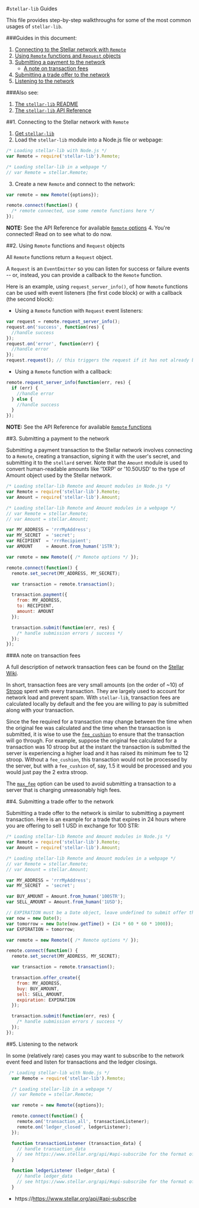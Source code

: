 #`stellar-lib` Guides

This file provides step-by-step walkthroughs for some of the most common usages of `stellar-lib`.

###Guides in this document:

1. [Connecting to the Stellar network with `Remote`](GUIDES.md#1-connecting-to-the-stellar-network-with-remote)
2. [Using `Remote` functions and `Request` objects](GUIDES.md#2-using-remote-functions-and-request-objects)
3. [Submitting a payment to the network](GUIDES.md#3-submitting-a-payment-to-the-network)
   * [A note on transaction fees](GUIDES.md#a-note-on-transaction-fees)
4. [Submitting a trade offer to the network](GUIDES.md#4-submitting-a-trade-offer-to-the-network)
5. [Listening to the network](GUIDES.md#5-listening-to-the-network)


###Also see:

1. [The `stellar-lib` README](../README.md)
2. [The `stellar-lib` API Reference](REFERENCE.md)

##1. Connecting to the Stellar network with `Remote`

1. [Get `stellar-lib`](README.md#getting-stellar-lib)
2. Load the `stellar-lib` module into a Node.js file or webpage:
  ```js
  /* Loading stellar-lib with Node.js */
  var Remote = require('stellar-lib').Remote;

  /* Loading stellar-lib in a webpage */
  // var Remote = stellar.Remote;
  ```
3. Create a new `Remote` and connect to the network:
  ```js
  var remote = new Remote({options});

  remote.connect(function() {
    /* remote connected, use some remote functions here */
  });
  ```
  __NOTE:__ See the API Reference for available [`Remote` options](REFERENCE.md#1-remote-options)
4. You're connected! Read on to see what to do now.


##2. Using `Remote` functions and `Request` objects

All `Remote` functions return a `Request` object. 

A `Request` is an `EventEmitter` so you can listen for success or failure events -- or, instead, you can provide a callback to the `Remote` function.

Here is an example, using `request_server_info()`, of how `Remote` functions can be used with event listeners (the first code block) or with a callback (the second block):

+ Using a `Remote` function with `Request` event listeners:
```js
var request = remote.request_server_info();
request.on('success', function(res) {
  //handle success
});
request.on('error', function(err) {
  //handle error
});
request.request(); // this triggers the request if it has not already been sent to the server
```

+ Using a `Remote` function with a callback:
```js
remote.request_server_info(function(err, res) {
  if (err) {
    //handle error
  } else {
    //handle success
  }
});
```

__NOTE:__ See the API Reference for available [`Remote` functions](REFERENCE.md#2-remote-functions)




##3. Submitting a payment to the network

Submitting a payment transaction to the Stellar network involves connecting to a `Remote`, creating a transaction, signing it with the user's secret, and submitting it to the `stellard` server. Note that the `Amount` module is used to convert human-readable amounts like '1XRP' or '10.50USD' to the type of Amount object used by the Stellar network.

```js
/* Loading stellar-lib Remote and Amount modules in Node.js */ 
var Remote = require('stellar-lib').Remote;
var Amount = require('stellar-lib').Amount;

/* Loading stellar-lib Remote and Amount modules in a webpage */
// var Remote = stellar.Remote;
// var Amount = stellar.Amount;

var MY_ADDRESS = 'rrrMyAddress';
var MY_SECRET  = 'secret';
var RECIPIENT  = 'rrrRecipient';
var AMOUNT     = Amount.from_human('1STR');

var remote = new Remote({ /* Remote options */ });

remote.connect(function() {
  remote.set_secret(MY_ADDRESS, MY_SECRET);

  var transaction = remote.transaction();

  transaction.payment({
    from: MY_ADDRESS, 
    to: RECIPIENT, 
    amount: AMOUNT
  });

  transaction.submit(function(err, res) {
    /* handle submission errors / success */
  });
});
```

###A note on transaction fees

A full description of network transaction fees can be found on the [Stellar Wiki](https://wiki.stellar.org/Transaction_Fee).

In short, transaction fees are very small amounts (on the order of ~10) of [Stroop](https://wiki.stellar.org/Stroop) spent with every transaction. They are largely used to account for network load and prevent spam. With `stellar-lib`, transaction fees are calculated locally by default and the fee you are willing to pay is submitted along with your transaction.

Since the fee required for a transaction may change between the time when the original fee was calculated and the time when the transaction is submitted, it is wise to use the [`fee_cushion`](REFERENCE.md#1-remote-options) to ensure that the transaction will go through. For example, suppose the original fee calculated for a transaction was 10 stroop but at the instant the transaction is submitted the server is experiencing a higher load and it has raised its minimum fee to 12 stroop. Without a `fee_cushion`, this transaction would not be processed by the server, but with a `fee_cushion` of, say, 1.5 it would be processed and you would just pay the 2 extra stroop.

The [`max_fee`](REFERENCE.md#1-remote-options) option can be used to avoid submitting a transaction to a server that is charging unreasonably high fees.


##4. Submitting a trade offer to the network

Submitting a trade offer to the network is similar to submitting a payment transaction. Here is an example for a trade that expires in 24 hours where you are offering to sell 1 USD in exchange for 100 STR:

```js
/* Loading stellar-lib Remote and Amount modules in Node.js */ 
var Remote = require('stellar-lib').Remote;
var Amount = require('stellar-lib').Amount;

/* Loading stellar-lib Remote and Amount modules in a webpage */
// var Remote = stellar.Remote;
// var Amount = stellar.Amount;

var MY_ADDRESS = 'rrrMyAddress';
var MY_SECRET  = 'secret';

var BUY_AMOUNT = Amount.from_human('100STR');
var SELL_AMOUNT = Amount.from_human('1USD');

// EXPIRATION must be a Date object, leave undefined to submit offer that won't expire
var now = new Date();
var tomorrow = new Date(now.getTime() + (24 * 60 * 60 * 1000));
var EXPIRATION = tomorrow;

var remote = new Remote({ /* Remote options */ });

remote.connect(function() {
  remote.set_secret(MY_ADDRESS, MY_SECRET);

  var transaction = remote.transaction();

  transaction.offer_create({
    from: MY_ADDRESS, 
    buy: BUY_AMOUNT, 
    sell: SELL_AMOUNT, 
    expiration: EXPIRATION
  });

  transaction.submit(function(err, res) {
    /* handle submission errors / success */
  });
});
```

##5. Listening to the network

In some (relatively rare) cases you may want to subscribe to the network event feed and listen for transactions and the ledger closings.

```js
 /* Loading stellar-lib with Node.js */
  var Remote = require('stellar-lib').Remote;

  /* Loading stellar-lib in a webpage */
  // var Remote = stellar.Remote;

  var remote = new Remote({options});

  remote.connect(function() {
    remote.on('transaction_all', transactionListener);
    remote.on('ledger_closed', ledgerListener);
  });

  function transactionListener (transaction_data) {
    // handle transaction_data
    // see https://www.stellar.org/api/#api-subscribe for the format of transaction_data
  }

  function ledgerListener (ledger_data) {
    // handle ledger_data
    // see https://www.stellar.org/api/#api-subscribe for the format of ledger_data
  }
```
* https://https://www.stellar.org/api/#api-subscribe

